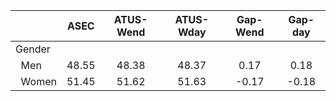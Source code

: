 
|                      |         ASEC |    ATUS-Wend |    ATUS-Wday |     Gap-Wend |      Gap-day |
| -------------------- | :----------: | :----------: | :----------: | :----------: | :----------: |
| Gender               |              |              |              |              |              |
| &nbsp;&nbsp;Men      |        48.55 |        48.38 |        48.37 |         0.17 |         0.18 |
| &nbsp;&nbsp;Women    |        51.45 |        51.62 |        51.63 |        -0.17 |        -0.18 |

